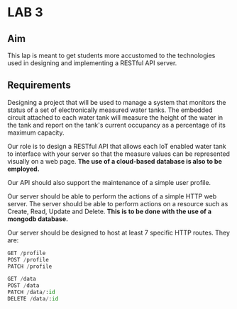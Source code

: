 # LAB 3

## Aim

This lap is meant to get students more accustomed to the technologies used in designing and implementing a RESTful API server.

## Requirements
Designing a project that will be used to manage a system that monitors the status of a set of electronically measured water tanks. The embedded circuit attached to each water tank will measure the height of the water in the tank and report on the tank's current occupancy as a percentage of its maximum capacity.

Our role is to design a RESTful API that allows each IoT enabled water tank to interface with your server so that the measure values can be represented visually on a web page. **The use of a cloud-based database is also to be employed.**

Our API should also support the maintenance of a simple user profile.

Our server should be able to perform the actions of a simple HTTP web server. The server should be able to perform actions on a resource such as Create, Read, Update and Delete. **This is to be done with the use of a mongodb database.**

Our server should be designed to host at least 7 specific HTTP routes. They are:

 ```py
 GET /profile
 POST /profile
 PATCH /profile

GET /data
POST /data
PATCH /data/:id
DELETE /data/:id 
```